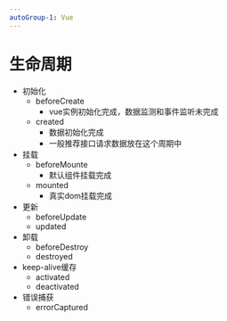 ```yaml
---
autoGroup-1: Vue
---
```

# 生命周期

- 初始化
  - beforeCreate
    - vue实例初始化完成，数据监测和事件监听未完成
  - created
    - 数据初始化完成
    - 一般推荐接口请求数据放在这个周期中
- 挂载
  - beforeMounte
    - 默认组件挂载完成
  - mounted
    - 真实dom挂载完成
- 更新
  - beforeUpdate
  - updated
- 卸载
  - beforeDestroy
  - destroyed
- keep-alive缓存
  - activated
  - deactivated
- 错误捕获
  - errorCaptured

